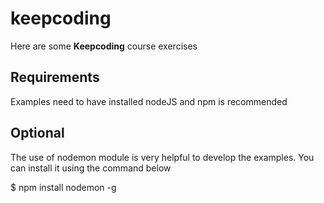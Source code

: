 # keepcoding

Here are some **Keepcoding** course exercises

## Requirements

Examples need to have installed nodeJS and npm is recommended

## Optional

The use of nodemon module is very helpful to develop the examples. You can install it using the command below 

$ npm install nodemon -g

